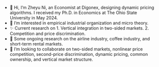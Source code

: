 - 👋 Hi, I’m Zheyu Ni, an Economist at Digonex, designing dynamic pricing algorithms. I received my Ph.D. in Economics at The Ohio State University in May 2024.
- 👀 I’m interested in empirical industrial organization and micro theory. 
- ✨ Current research on 1. Vertical integration in two-sided markets. 2. Competition and price discrimination.
- 🌱 Some ongoing research on the airline industry, coffee industry, and short-term rental markets. 
- 💞️ I’m looking to collaborate on two-sided markets, nonlinear price competition, second-price discrimination, dynamic pricing, common ownership, and vertical market structure.  
 

<!---
nzy129/nzy129 is a ✨ special ✨ repository because its `README.md` (this file) appears on your GitHub profile.
You can click the Preview link to take a look at your changes.
- 🌱 I’m currently learning ...- 📫 
--->
